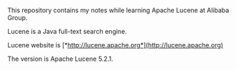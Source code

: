 
This repository contains my notes while learning Apache Lucene at Alibaba Group.

Lucene is a Java full-text search engine.

Lucene website is [*http://lucene.apache.org*](http://lucene.apache.org)

The version is Apache Lucene 5.2.1.